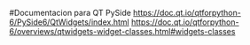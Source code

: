#Documentacion para QT PySide
  https://doc.qt.io/qtforpython-6/PySide6/QtWidgets/index.html
  https://doc.qt.io/qtforpython-6/overviews/qtwidgets-widget-classes.html#widgets-classes